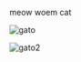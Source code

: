 meow
woem
cat
<!---
xapuleta/xapuleta is a ✨ special ✨ repository because its `README.md` (this file) appears on your GitHub profile.
You can click the Preview link to take a look at your changes.
--->

![gato](https://media1.tenor.com/m/JeYnQwbtnS4AAAAd/cat-cat-meme.gif)

![gato2](https://media1.tenor.com/m/NQfq1liFH-8AAAAd/byuntear-sad.gif)
